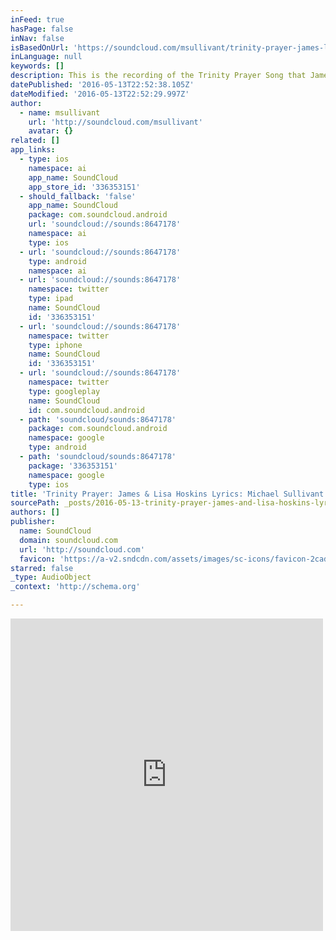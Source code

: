 ```yaml
---
inFeed: true
hasPage: false
inNav: false
isBasedOnUrl: 'https://soundcloud.com/msullivant/trinity-prayer-james-lisa-hoskins-lyrics-michael-sullivant'
inLanguage: null
keywords: []
description: This is the recording of the Trinity Prayer Song that James and Lisa Hoskins (my daughter) presented to me as a Christmas present in 2010. It is based on a prayer that I turned into song lyrics a few years ago. Feel free to pass it on.
datePublished: '2016-05-13T22:52:38.105Z'
dateModified: '2016-05-13T22:52:29.997Z'
author:
  - name: msullivant
    url: 'http://soundcloud.com/msullivant'
    avatar: {}
related: []
app_links:
  - type: ios
    namespace: ai
    app_name: SoundCloud
    app_store_id: '336353151'
  - should_fallback: 'false'
    app_name: SoundCloud
    package: com.soundcloud.android
    url: 'soundcloud://sounds:8647178'
    namespace: ai
    type: ios
  - url: 'soundcloud://sounds:8647178'
    type: android
    namespace: ai
  - url: 'soundcloud://sounds:8647178'
    namespace: twitter
    type: ipad
    name: SoundCloud
    id: '336353151'
  - url: 'soundcloud://sounds:8647178'
    namespace: twitter
    type: iphone
    name: SoundCloud
    id: '336353151'
  - url: 'soundcloud://sounds:8647178'
    namespace: twitter
    type: googleplay
    name: SoundCloud
    id: com.soundcloud.android
  - path: 'soundcloud/sounds:8647178'
    package: com.soundcloud.android
    namespace: google
    type: android
  - path: 'soundcloud/sounds:8647178'
    package: '336353151'
    namespace: google
    type: ios
title: 'Trinity Prayer: James & Lisa Hoskins Lyrics: Michael Sullivant by msullivant'
sourcePath: _posts/2016-05-13-trinity-prayer-james-and-lisa-hoskins-lyrics-michael-sulliva.md
authors: []
publisher:
  name: SoundCloud
  domain: soundcloud.com
  url: 'http://soundcloud.com'
  favicon: 'https://a-v2.sndcdn.com/assets/images/sc-icons/favicon-2cadd14b.ico'
starred: false
_type: AudioObject
_context: 'http://schema.org'

---
```

<iframe src="https://cdn.embedly.com/widgets/media.html?src=https%3A%2F%2Fw.soundcloud.com%2Fplayer%2F%3Fvisual%3Dtrue%26url%3Dhttp%253A%252F%252Fapi.soundcloud.com%252Ftracks%252F8647178%26show_artwork%3Dtrue&amp;url=https%3A%2F%2Fsoundcloud.com%2Fmsullivant%2Ftrinity-prayer-james-lisa-hoskins-lyrics-michael-sullivant&amp;image=http%3A%2F%2Fa1.sndcdn.com%2Fimages%2Ffb_placeholder.png%3F1463146870&amp;key=b7d04c9b404c499eba89ee7072e1c4f7&amp;type=text%2Fhtml&amp;schema=soundcloud" width="500" height="500" scrolling="no" frameborder="0" allowfullscreen="" style=""></iframe>